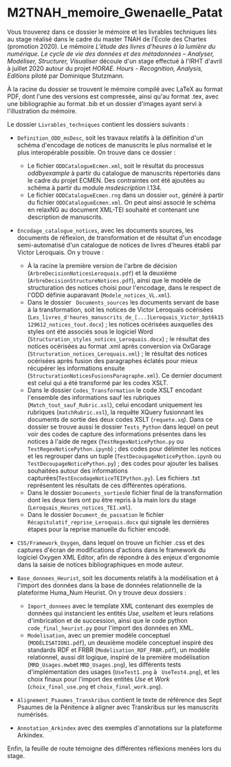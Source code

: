 # M2TNAH_memoire_Gwenaelle_Patat

Vous trouverez dans ce dossier le mémoire et les livrables techniques liés au stage réalisé dans le cadre du master TNAH de l'École des Chartes (promotion 2020). Le mémoire _L’étude des livres d’heures à la lumière du numérique. Le cycle de vie des données et des métadonnées – Analyser, Modéliser, Structurer, Visualiser_ découle d'un stage effectué à l'IRHT d'avril à juillet 2020 autour du projet _HORAE. Hours - Recognition, Analysis, Editions_ piloté par Dominique Stutzmann. 

À la racine du dossier se trouvent le mémoire compilé avec LaTeX au format PDF, dont l'une des versions est compressée, ainsi qu'au format .tex, avec une bibliographie au format .bib et un dossier d'images ayant servi à l'illustration du mémoire. 

Le dossier ``` Livrables_techniques ``` contient les dossiers suivants : 

* ``` Definition_ODD_msDesc ```, soit les travaux relatifs à la définition d'un schéma d'encodage de notices de manuscrits le plus normalisé et le plus interopérable possible. On trouve dans ce dossier : 

    * Le fichier ``` ODDCatalogueEcmen.xml ```, soit le résultat du processus _oddbyexample_ à partir du catalogue de manuscrits répertoriés dans le cadre du projet ECMEN. Des contraintes ont été ajoutées au schéma à partir du module _msdescription_ l.134.
    * Le fichier ``` ODDCatalogueEcmen.rng ``` dans un dossier ``` out ```, généré à partir du fichier ``` ODDCatalogueEcmen.xml ```. On peut ainsi associé le schéma en relaxNG au document XML-TEI souhaité et contenant une description de manuscrits.

* ``` Encodage_catalogue_notices ```, avec les documents sources, les documents de réflexion, de transformation et de résultat d'un encodage semi-automatisé d'un catalogue de notices de livres d'heures établi par Victor Leroquais. On y trouve :

    * À la racine la première version de l'arbre de décision (``` ArbreDecisionNoticesLeroquais.pdf ```) et la deuxième (``` ArbreDecisionStructureNotices.pdf ```), ainsi que le modèle de structuration des notices choisi pour l'encodage, dans le respect de l'ODD définie auparavant (``` Modele_notices_VL.xml ```).
    * Dans le dossier ``` Documents_sources``` les documents servant de base à la transformation, soit les notices de Victor Leroquais océrisées (``` Les_livres_d'heures_manuscrits_de_[...]Leroquais_Victor_bpt6k15129612_notices_tout.docx ```) ; les notices océrisées auxquelles des styles ont été associés sous le logiciel Word (``` Structuration_styles_notices_Leroquais.docx ```) ; le résultat des notices océrisées au format .xml après conversion via OxGarage (``` Structuration_notices_Leroquais.xml ```) ; le résultat des notices océrisées après fusion des paragraphes éclatés pour mieux récupérer les informations ensuite (``` StructurationNoticesFusionsParagraphe.xml ```). Ce dernier document est celui qui a été transformé par les codes XSLT.
    * Dans le dossier ``` Codes_Transformation ``` le code XSLT encodant l'ensemble des informations sauf les rubriques (``` Match_tout_sauf_Rubric.xsl ```), celui encodant uniquement les rubriques (``` matchRubric.xsl ```), la requête XQuery fusionnant les documents de sortie des deux codes XSLT (``` requete.xq ```). Dans ce dossier se trouve aussi le dossier ``` Tests_Python ``` dans lequel on peut voir des codes de capture des informations présentes dans les notices à l'aide de regex (``` TestRegexNoticePython.py ``` ou ``` TestRegexNoticePython.ipynb ```) ; des codes pour délimiter les notices et les regrouper dans un tuple (``` TestDecoupageNoticePython.ipynb ``` ou ``` TestDecoupageNoticePython.py ```) ; des codes pour ajouter les balises souhaitées autour des informations capturées(``` TestEncodageNoticeTEIPython.py ```). Les fichiers .txt représentent les résultats de ces différentes opérations.
    * Dans le dossier ```Documents_sorties```le fichier final de la transformation dont les deux tiers ont pu être repris à la main lors du stage (``` Leroquais_Heures_notices_TEI.xml ```).
    * Dans le dossier ``` Document_de_passation ``` le fichier ``` Récapitulatif_reprise_Leroquais.docx ``` qui signale les dernières étapes pour la reprise manuelle du fichier encodé.

* ``` CSS/Framework_Oxygen ```, dans lequel on trouve un fichier .css et des captures d'écran de modifications d'actions dans le framework du logiciel Oxygen XML Editor, afin de répondre à des enjeux d'ergonomie dans la saisie de notices bibliographiques en mode auteur.

* ``` Base_donnees_Heurist ```, soit les documents relatifs à la modélisation et à l'import des données dans la base de données relationnelle de la plateforme Huma_Num Heurist. On y trouve deux dossiers :

    * ``` Import_donnees ``` avec le template XML contenant des exemples de données qui instancient les entités _Use_, _useItem_ et leurs relations d'imbrication et de succession, ainsi que le code python ``` code_final_heurist.py ``` pour l'import des données en XML.
    * ```Modelisation```, avec un premier modèle conceptuel (``` MODÉLISATION1.pdf ```), un deuxième modèle conceptuel inspiré des standards RDF et FRBR (``` Modelisation_RDF_FRBR.pdf ```), un modèle relationnel, aussi dit logique, inspiré de la première modélisation (``` MRD_Usages.mwb ```et ``` MRD_Usages.png ```), les différents tests d'implémentation des usages (``` UseTest1.png ``` à ``` UseTest4.png```), et les choix finaux pour l'import des entités _Use_ et _Work_ (``` choix_final_use.png ``` et ``` choix_final_work.png ```).

* ``` Alignement_Psaumes_Transkribus ``` contient le texte de référence des Sept Psaumes de la Pénitence à aligner avec Transkribus sur les manuscrits numérisés.

* ``` Annotation_Arkindex ``` avec des exemples d'annotations sur la plateforme Arkindex.

Enfin, la feuille de route témoigne des différentes réflexions menées lors du stage. 
